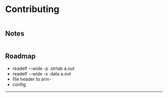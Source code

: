 # Contributing

```bash
```

## Notes

```lua
```

## Roadmap
- readelf --wide -p .strtab a.out
- readelf --wide -x .data a.out
- file header to arm-
- config

--------------------------------------------------------------------------------

[installma]: https://sylvanfranklin.github.io/installma/
[Best Practices]: https://github.com/nvim-neorocks/nvim-best-practices
[base.lua]: https://github.com/S1M0N38/base.nvim/blob/main/lua/base/health.lua
